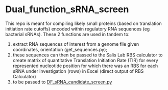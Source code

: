 # Dual_function_sRNA_screen

This repo is meant for compiling likely small proteins (based on translation initiation rate cutoffs) encoded within regulatory RNA sequences (eg bacterial sRNAs). 
These 2 functions are used in tandem to: 
1. extract RNA sequences of interest from a genome file given coordinates, orientation (get_sequences.py); 
2. these sequences can then be passed to the Salis Lab RBS calculator to create matrix of quantitative Translation Initiation Rate (TIR) for every represented nucleotide position for which there was an RBS for each sRNA under investigation (rows) in Excel (direct output of RBS Calculator)
3. to be passed to [DF_sRNA_candidate_screen.py](https://github.com/mihailom/Dual_function_sRNA_screen/blob/main/DF_sRNA_candidate_screen.py)

